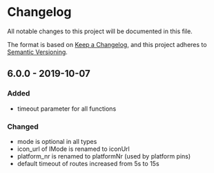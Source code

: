 # Changelog

All notable changes to this project will be documented in this file.

The format is based on [Keep a Changelog](https://keepachangelog.com/en/1.0.0/),
and this project adheres to [Semantic Versioning](https://semver.org/spec/v2.0.0.html).

## 6.0.0 - 2019-10-07

### Added

- timeout parameter for all functions

### Changed

- mode is optional in all types
- icon_url of IMode is renamed to iconUrl
- platform_nr is renamed to platformNr (used by platform pins)
- default timeout of routes increased from 5s to 15s
